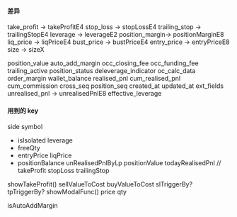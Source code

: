 #### 差异

take_profit -> takeProfitE4
stop_loss -> stopLossE4
trailing_stop -> trailingStopE4
leverage -> leverageE2
position_margin-> positionMarginE8
liq_price -> liqPriceE4
bust_price -> bustPriceE4
entry_price -> entryPriceE8
size -> sizeX

position_value
auto_add_margin
occ_closing_fee
occ_funding_fee
trailing_active 
position_status
deleverage_indicator
oc_calc_data
order_margin
wallet_balance
realised_pnl
cum_realised_pnl
cum_commission
cross_seq
position_seq
created_at
updated_at
ext_fields
unrealised_pnl -> unrealisedPnlE8
effective_leverage


#### 用到的 key
side
symbol
 - isIsolated
leverage
 - freeQty
 - entryPrice
liqPrice
 - positionBalance
unRealisedPnlByLp
positionValue
todayRealisedPnl //
takeProfit
stopLoss
trailingStop

showTakeProfit()
   <PositionTakeProfit>
    sellValueToCost
    buyValueToCost
    <ByTakeProfit>
      slTriggerBy?
      tpTriggerBy?
showModalFunc()
  price
  qty

<SetAutoMargin>
  isAutoAddMargin